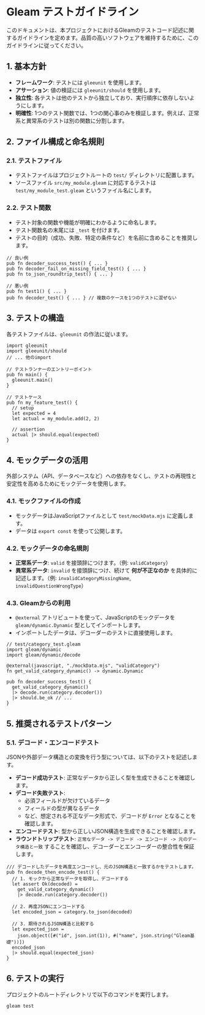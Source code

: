 # Gleam テストガイドライン

このドキュメントは、本プロジェクトにおけるGleamのテストコード記述に関するガイドラインを定めます。品質の高いソフトウェアを維持するために、このガイドラインに従ってください。

## 1. 基本方針

-   **フレームワーク**: テストには `gleeunit` を使用します。
-   **アサーション**: 値の検証には `gleeunit/should` を使用します。
-   **独立性**: 各テストは他のテストから独立しており、実行順序に依存しないようにします。
-   **明確性**: 1つのテスト関数では、1つの関心事のみを検証します。例えば、正常系と異常系のテストは別の関数に分割します。

## 2. ファイル構成と命名規則

### 2.1. テストファイル

-   テストファイルはプロジェクトルートの `test/` ディレクトリに配置します。
-   ソースファイル `src/my_module.gleam` に対応するテストは `test/my_module_test.gleam` というファイル名にします。

### 2.2. テスト関数

-   テスト対象の関数や機能が明確にわかるように命名します。
-   テスト関数名の末尾には `_test` を付けます。
-   テストの目的（成功、失敗、特定の条件など）を名前に含めることを推奨します。

```gleam
// 良い例
pub fn decoder_success_test() { ... }
pub fn decoder_fail_on_missing_field_test() { ... }
pub fn to_json_roundtrip_test() { ... }

// 悪い例
pub fn test1() { ... }
pub fn decoder_test() { ... } // 複数のケースを1つのテストに混ぜない
```

## 3. テストの構造

各テストファイルは、`gleeunit` の作法に従います。

```gleam
import gleeunit
import gleeunit/should
// ... 他のimport

// テストランナーのエントリーポイント
pub fn main() {
  gleeunit.main()
}

// テストケース
pub fn my_feature_test() {
  // setup
  let expected = 4
  let actual = my_module.add(2, 2)

  // assertion
  actual |> should.equal(expected)
}
```

## 4. モックデータの活用

外部システム（API、データベースなど）への依存をなくし、テストの再現性と安定性を高めるためにモックデータを使用します。

### 4.1. モックファイルの作成

-   モックデータはJavaScriptファイルとして `test/mockData.mjs` に定義します。
-   データは `export const` を使って公開します。

### 4.2. モックデータの命名規則

-   **正常系データ**: `valid` を接頭辞につけます。（例: `validCategory`）
-   **異常系データ**: `invalid` を接頭辞につけ、続けて **何が不正なのか** を具体的に記述します。（例: `invalidCategoryMissingName`, `invalidQuestionWrongType`）

### 4.3. Gleamからの利用

-   `@external` アトリビュートを使って、JavaScriptのモックデータを `gleam/dynamic.Dynamic` 型としてインポートします。
-   インポートしたデータは、デコーダーのテストに直接使用します。

```gleam
// test/category_test.gleam
import gleam/dynamic
import gleam/dynamic/decode

@external(javascript, "./mockData.mjs", "validCategory")
fn get_valid_category_dynamic() -> dynamic.Dynamic

pub fn decoder_success_test() {
  get_valid_category_dynamic()
  |> decode.run(category.decoder())
  |> should.be_ok // ...
}
```

## 5. 推奨されるテストパターン

### 5.1. デコード・エンコードテスト

JSONや外部データ構造との変換を行う型については、以下のテストを記述します。

-   **デコード成功テスト**: 正常なデータから正しく型を生成できることを確認します。
-   **デコード失敗テスト**:
    -   必須フィールドが欠けているデータ
    -   フィールドの型が異なるデータ
    -   など、想定される不正なデータ形式で、デコードが `Error` となることを確認します。
-   **エンコードテスト**: 型から正しいJSON構造を生成できることを確認します。
-   **ラウンドトリップテスト**: `正常なデータ -> デコード -> エンコード -> 元のデータ構造と一致` することを確認し、デコーダーとエンコーダーの整合性を保証します。

```gleam
/// デコードしたデータを再度エンコードし、元のJSON構造と一致するかをテストします。
pub fn decode_then_encode_test() {
  // 1. モックから正常なデータを取得し、デコードする
  let assert Ok(decoded) =
    get_valid_category_dynamic()
    |> decode.run(category.decoder())

  // 2. 再度JSONにエンコードする
  let encoded_json = category.to_json(decoded)

  // 3. 期待されるJSON構造と比較する
  let expected_json =
    json.object([#("id", json.int(1)), #("name", json.string("Gleam基礎"))])
  encoded_json
  |> should.equal(expected_json)
}
```

## 6. テストの実行

プロジェクトのルートディレクトリで以下のコマンドを実行します。

```sh
gleam test
```